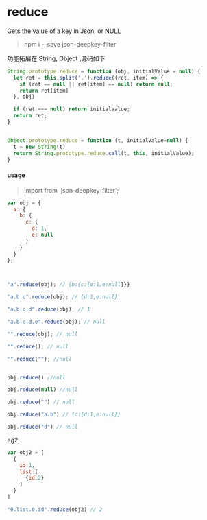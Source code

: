 # reduce
Gets the value of a key in Json, or NULL

> npm i --save json-deepkey-filter

功能拓展在 String, Object ,源码如下

```js
String.prototype.reduce = function (obj, initialValue = null) {
  let ret = this.split('.').reduce((ret, item) => {
    if (ret == null || ret[item] == null) return null;
    return ret[item]
  }, obj)

  if (ret === null) return initialValue;
  return ret;
}


Object.prototype.reduce = function (t, initialValue=null) {
  t = new String(t)
  return String.prototype.reduce.call(t, this, initialValue);
}
```


#### usage
> import from 'json-deepkey-filter';
```js
var obj = {
  a: {
    b: {
      c: {
        d: 1,
        e: null
      }
    }
  }
};



"a".reduce(obj); // {b:{c:{d:1,e:null}}}

"a.b.c".reduce(obj); // {d:1,e:null}

"a.b.c.d".reduce(obj); // 1

"a.b.c.d.e".reduce(obj); // null

"".reduce(obj); // null

"".reduce(); // null

"".reduce(""); //null


obj.reduce() //null

obj.reduce(null) //null

obj.reduce("") // null

obj.reduce("a.b") // {c:{d:1,e:null}}

obj.reduce("d") // null
```
eg2.
```js
var obj2 = [
  {
    id:1, 
    list:[
      {id:2}
    ]
  }
]

"0.list.0.id".reduce(obj2) // 2
```